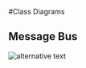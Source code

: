 
#Class Diagrams
## Message Bus
![alternative text](http://www.plantuml.com/plantuml/proxy?cache=no&src=https://raw.githubusercontent.com/darvik80/darvik80.github.io/master/source/arduino-rover/Diagram.puml)
